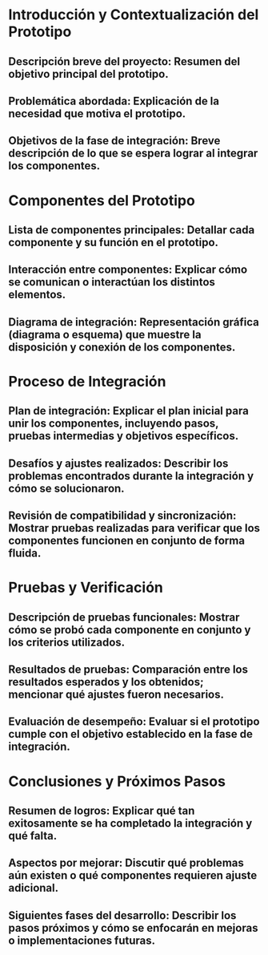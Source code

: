 # Introducción y Contextualización del Prototipo

## Descripción breve del proyecto: Resumen del objetivo principal del prototipo.
## Problemática abordada: Explicación de la necesidad que motiva el prototipo.
## Objetivos de la fase de integración: Breve descripción de lo que se espera lograr al integrar los componentes.


# Componentes del Prototipo

## Lista de componentes principales: Detallar cada componente y su función en el prototipo.
## Interacción entre componentes: Explicar cómo se comunican o interactúan los distintos elementos.
## Diagrama de integración: Representación gráfica (diagrama o esquema) que muestre la disposición y conexión de los componentes.

 # Proceso de Integración

 ## Plan de integración: Explicar el plan inicial para unir los componentes, incluyendo pasos, pruebas intermedias y objetivos específicos.
 ## Desafíos y ajustes realizados: Describir los problemas encontrados durante la integración y cómo se solucionaron.
 ## Revisión de compatibilidad y sincronización: Mostrar pruebas realizadas para verificar que los componentes funcionen en conjunto de forma fluida.

 # Pruebas y Verificación

 ## Descripción de pruebas funcionales: Mostrar cómo se probó cada componente en conjunto y los criterios utilizados.
 ## Resultados de pruebas: Comparación entre los resultados esperados y los obtenidos; mencionar qué ajustes fueron necesarios.
 ## Evaluación de desempeño: Evaluar si el prototipo cumple con el objetivo establecido en la fase de integración.

 # Conclusiones y Próximos Pasos
 
 ## Resumen de logros: Explicar qué tan exitosamente se ha completado la integración y qué falta.
 ## Aspectos por mejorar: Discutir qué problemas aún existen o qué componentes requieren ajuste adicional.
 ## Siguientes fases del desarrollo: Describir los pasos próximos y cómo se enfocarán en mejoras o implementaciones futuras.

 
